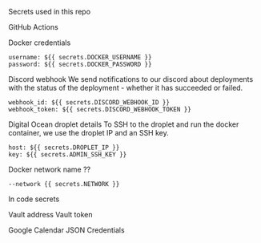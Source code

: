 Secrets used in this repo

GitHub Actions

Docker credentials 
```shell
username: ${{ secrets.DOCKER_USERNAME }}
password: ${{ secrets.DOCKER_PASSWORD }}
```


Discord webhook
We send notifications to our discord about deployments with the status of the deployment - whether it has succeeded or failed.
```shell
webhook_id: ${{ secrets.DISCORD_WEBHOOK_ID }}
webhook_token: ${{ secrets.DISCORD_WEBHOOK_TOKEN }}

```

Digital Ocean droplet details
To SSH to the droplet and run the docker container, we use the droplet IP and an SSH key. 

```shell
host: ${{ secrets.DROPLET_IP }}
key: ${{ secrets.ADMIN_SSH_KEY }}
```

Docker network name
??
```shell
--network {{ secrets.NETWORK }}
```


In code secrets

Vault address
Vault token 

Google Calendar JSON Credentials